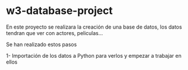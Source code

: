 # w3-database-project

En este proyecto se realizara la creación de una base de datos, los datos tendran que ver con actores, peliculas... 

Se han realizado estos pasos

 1- Importación de los datos a Python para verlos y empezar a trabajar en ellos
